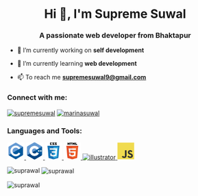 <h1 align="center">Hi 👋, I'm Supreme Suwal</h1>
<h3 align="center">A passionate web developer from Bhaktapur</h3>

- 🔭 I’m currently working on **self development**

- 🌱 I’m currently learning **web development**

- 📫 To reach me **supremesuwal9@gmail.com**

<h3 align="left">Connect with me:</h3>
<p align="left">
<a href="https://linkedin.com/in/supremesuwal" target="blank"><img align="center" src="https://raw.githubusercontent.com/rahuldkjain/github-profile-readme-generator/master/src/images/icons/Social/linked-in-alt.svg" alt="supremesuwal" height="30" width="40" /></a>
<a href="https://fb.com/marinasuwal" target="blank"><img align="center" src="https://raw.githubusercontent.com/rahuldkjain/github-profile-readme-generator/master/src/images/icons/Social/facebook.svg" alt="marinasuwal" height="30" width="40" /></a>
</p>

<h3 align="left">Languages and Tools:</h3>
<p align="left"> <a href="https://www.cprogramming.com/" target="_blank" rel="noreferrer"> <img src="https://raw.githubusercontent.com/devicons/devicon/master/icons/c/c-original.svg" alt="c" width="40" height="40"/> </a> <a href="https://www.w3schools.com/cpp/" target="_blank" rel="noreferrer"> <img src="https://raw.githubusercontent.com/devicons/devicon/master/icons/cplusplus/cplusplus-original.svg" alt="cplusplus" width="40" height="40"/> </a> <a href="https://www.w3schools.com/css/" target="_blank" rel="noreferrer"> <img src="https://raw.githubusercontent.com/devicons/devicon/master/icons/css3/css3-original-wordmark.svg" alt="css3" width="40" height="40"/> </a> <a href="https://www.w3.org/html/" target="_blank" rel="noreferrer"> <img src="https://raw.githubusercontent.com/devicons/devicon/master/icons/html5/html5-original-wordmark.svg" alt="html5" width="40" height="40"/> </a> <a href="https://www.adobe.com/in/products/illustrator.html" target="_blank" rel="noreferrer"> <img src="https://www.vectorlogo.zone/logos/adobe_illustrator/adobe_illustrator-icon.svg" alt="illustrator" width="40" height="40"/> </a> <a href="https://developer.mozilla.org/en-US/docs/Web/JavaScript" target="_blank" rel="noreferrer"> <img src="https://raw.githubusercontent.com/devicons/devicon/master/icons/javascript/javascript-original.svg" alt="javascript" width="40" height="40"/> </a> </p>

<p><img align="left" src="https://github-readme-stats.vercel.app/api/top-langs?username=suprawal&show_icons=true&locale=en&layout=compact" alt="suprawal" /></p>

<p>&nbsp;<img align="center" src="https://github-readme-stats.vercel.app/api?username=suprawal&show_icons=true&locale=en" alt="suprawal" /></p>

<p><img align="center" src="https://github-readme-streak-stats.herokuapp.com/?user=suprawal&" alt="suprawal" /></p>
